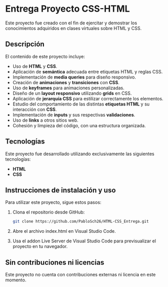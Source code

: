 # Entrega Proyecto CSS-HTML

Este proyecto fue creado con el fin de ejercitar y demostrar los conocimientos adquiridos en clases virtuales sobre HTML y CSS.

## Descripción

El contenido de este proyecto incluye:

- Uso de **HTML** y **CSS**.
- Aplicación de **semántica** adecuada entre etiquetas HTML y reglas CSS.
- Implementación de **media queries** para diseño responsivo.
- Creación de **animaciones** y **transiciones** con **CSS**.
- Uso de **keyframes** para animaciones personalizadas.
- Diseño de un **layout responsivo** utilizando **grids** en CSS.
- Aplicación de **jerarquía CSS** para estilizar correctamente los elementos.
- Estudio del comportamiento de las distintas **etiquetas HTML** y su interacción con **CSS**.
- Implementación de **inputs** y sus respectivas **validaciones**.
- Uso de **links** a otros sitios web.
- Cohesión y limpieza del código, con una estructura organizada.

## Tecnologías

Este proyecto fue desarrollado utilizando exclusivamente las siguientes tecnologías:

- **HTML**
- **CSS**

## Instrucciones de instalación y uso

Para utilizar este proyecto, sigue estos pasos:

1. Clona el repositorio desde GitHub:
   ```bash
   git clone https://github.com/PabloSch26/HTML-CSS_Entrega.git
3. Abre el archivo index.html en Visual Studio Code.

4. Usa el addon Live Server de Visual Studio Code para previsualizar el proyecto en tu navegador.

## Sin contribuciones ni licencias

Este proyecto no cuenta con contribuciones externas ni licencia en este momento.
